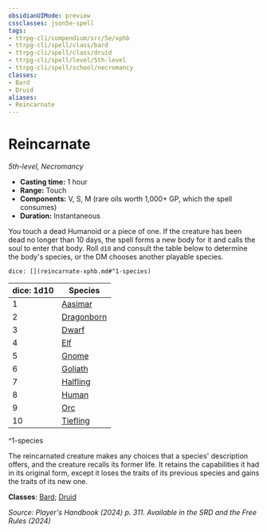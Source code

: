 ```yaml
---
obsidianUIMode: preview
cssclasses: json5e-spell
tags:
- ttrpg-cli/compendium/src/5e/xphb
- ttrpg-cli/spell/class/bard
- ttrpg-cli/spell/class/druid
- ttrpg-cli/spell/level/5th-level
- ttrpg-cli/spell/school/necromancy
classes:
- Bard
- Druid
aliases:
- Reincarnate
---
```

# Reincarnate
*5th-level, Necromancy*  


- **Casting time:** 1 hour
- **Range:** Touch
- **Components:** V, S, M (rare oils worth 1,000+ GP, which the spell consumes)
- **Duration:** Instantaneous

You touch a dead Humanoid or a piece of one. If the creature has been dead no longer than 10 days, the spell forms a new body for it and calls the soul to enter that body. Roll `d10` and consult the table below to determine the body's species, or the DM chooses another playable species.

`dice: [](reincarnate-xphb.md#^1-species)`

| dice: 1d10 | Species |
|------------|---------|
| 1 | [Aasimar](Інструменти%20ДМ/CLI/races/aasimar-xphb.md) |
| 2 | [Dragonborn](Інструменти%20ДМ/CLI/races/dragonborn-xphb.md) |
| 3 | [Dwarf](Інструменти%20ДМ/CLI/races/dwarf-xphb.md) |
| 4 | [Elf](Інструменти%20ДМ/CLI/races/elf-xphb.md) |
| 5 | [Gnome](Інструменти%20ДМ/CLI/races/gnome-xphb.md) |
| 6 | [Goliath](Інструменти%20ДМ/CLI/races/goliath-xphb.md) |
| 7 | [Halfling](Інструменти%20ДМ/CLI/races/halfling-xphb.md) |
| 8 | [Human](Інструменти%20ДМ/CLI/races/human-xphb.md) |
| 9 | [Orc](Інструменти%20ДМ/CLI/races/orc-xphb.md) |
| 10 | [Tiefling](Інструменти%20ДМ/CLI/races/tiefling-xphb.md) |
^1-species

The reincarnated creature makes any choices that a species' description offers, and the creature recalls its former life. It retains the capabilities it had in its original form, except it loses the traits of its previous species and gains the traits of its new one.

**Classes**: [Bard](Інструменти%20ДМ/CLI/lists/list-spells-classes-bard.md); [Druid](Інструменти%20ДМ/CLI/lists/list-spells-classes-druid.md)

*Source: Player's Handbook (2024) p. 311. Available in the <span title='Systems Reference Document (5.2)'>SRD</span> and the Free Rules (2024)*